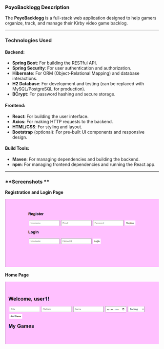 ### **PoyoBacklogg Description**

The **PoyoBacklogg** is a full-stack web application designed to help gamers organize, track, and manage their Kirby video game backlog.

---

### **Technologies Used**

#### **Backend**:
- **Spring Boot**: For building the RESTful API.
- **Spring Security**: For user authentication and authorization.
- **Hibernate**: For ORM (Object-Relational Mapping) and database interactions.
- **H2 Database**: For development and testing (can be replaced with MySQL/PostgreSQL for production).
- **BCrypt**: For password hashing and secure storage.

#### **Frontend**:
- **React**: For building the user interface.
- **Axios**: For making HTTP requests to the backend.
- **HTML/CSS**: For styling and layout.
- **Bootstrap** (optional): For pre-built UI components and responsive design.

#### **Build Tools**:
- **Maven**: For managing dependencies and building the backend.
- **npm**: For managing frontend dependencies and running the React app.

---

### **Screenshots **

**Registration and Login Page** 

![alt text](<images/registrationlogin.png>)

**Home Page**

![alt text](<images/homepage.png>)